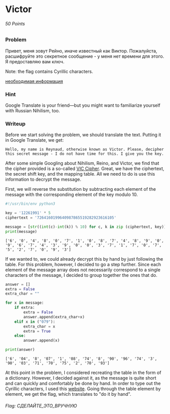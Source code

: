 # Victor
###### 50 Points


### Problem
Привет, меня зовут Рейно, иначе известный как Виктор. Пожалуйста, расшифруйте это секретное сообщение - у меня нет времени для этого. Я предоставляю вам ключ.

Note: the flag contains Cyrillic characters.

[необходимая информация](key.490c9f36a766.png)


### Hint
Google Translate is your friend—but you might want to familiarize yourself with Russian Nihilism, too.


### Writeup
Before we start solving the problem, we should translate the text. Putting it in Google Translate, we get:
```
Hello, my name is Reynaud, otherwise known as Victor. Please, decipher this secret message - I do not have time for this. I give you the key.
```
After some simple Googling about Nihilism, Reino, and Victor, we find that the cipher provided is a so-called [VIC Cipher](https://en.wikipedia.org/wiki/VIC_cipher). Great, we have the ciphertext, the secret shift key, and the mapping table. All we need to do is use this information to decrypt the message.

First, we will reverse the substitution by subtracting each element of the message with the corresponding element of the key modulo 10.


```python
#!/usr/bin/env python3

key = '12261991' * 5
ciphertext = '7264160199640987865519282923616105'

message = [str((int(c)-int(k)) % 10) for c, k in zip (ciphertext, key)]
print(message)
```

    ['6', '0', '4', '8', '0', '7', '1', '0', '8', '7', '4', '8', '9', '0', '9', '6', '7', '4', '3', '9', '0', '0', '3', '7', '1', '7', '0', '7', '5', '2', '7', '0', '9', '3']


If we wanted to, we could already decrypt this by hand by just following the table. For this problem, however, I decided to go a step further. Since each element of the message array does not necessarily correspond to a single characters of the message, I decided to group together the ones that do.


```python
answer = []
extra = False
extra_char = ""

for x in message:
    if extra:
        extra = False
        answer.append(extra_char+x)
    elif x in ("079"):
        extra_char = x
        extra = True
    else:
        answer.append(x)

print(answer)
```

    ['6', '04', '8', '07', '1', '08', '74', '8', '90', '96', '74', '3', '90', '03', '71', '70', '75', '2', '70', '93']


At this point in the problem, I considered recreating the table in the form of a dictionary. However, I decided against it, as the message is quite short and can quickly and comfortably be done by hand. In order to type out the Cyrillic characters, I used this [website](http://translit.net/). Going through the table element by element, we get the flag, which translates to "do it by hand".


###### Flag: СДЕЛАЙТЕ\_ЭТО\_ВРУЧНУЮ
